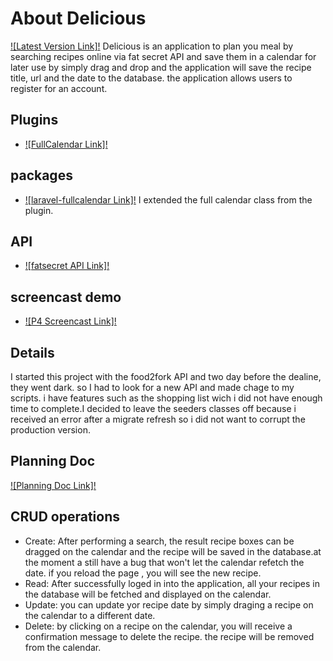 # About Delicious
[![Latest Version Link]!](http://p4.cs15class.online)
Delicious is an application to plan you meal by searching recipes online via fat secret API and save them in a calendar for later use by simply drag and drop and the application will save the recipe title, url and the date to the database. the application allows users to register for an account. 
## Plugins
* [![FullCalendar Link]!](https://fullcalendar.io) 
## packages
* [![laravel-fullcalendar Link]!](https://github.com/maddhatter/laravel-fullcalendar) 
I extended the full calendar class from the plugin.
## API
* [![fatsecret API Link]!](https://platform.fatsecret.com/api/) 
## screencast demo
* [![P4 Screencast Link]!](https://youtu.be/7AQC3nZXMV8) 
## Details
I started this project with the food2fork API and two day before the dealine, they went dark. so I had to look for a new API and made chage to my scripts. i have features such as the shopping list wich i did not have enough time to complete.I decided to leave the seeders classes off because i received an error after a migrate refresh so i did not want to corrupt the production version.
## Planning Doc
[![Planning Doc Link]!](https://docs.google.com/document/d/1i-CzmnNtNoKk_04xyNt_PyRBHr-q9ofFcEVIX8ItPrI/edit#heading=h.9jqtzjpjb2cj) 

## CRUD operations
* Create: After performing a search, the result recipe boxes can be dragged on the calendar and the recipe will be saved in the database.at the moment a still have a bug that won't let the calendar refetch the date. if you reload the page , you will see the new recipe.
* Read: After successfully loged in into the application, all your recipes in the database will be fetched and displayed on the calendar.
* Update: you can update yor recipe date by simply draging a recipe on the calendar to a different date.
* Delete: by clicking on a recipe on the calendar, you will receive a confirmation message to delete the recipe. the recipe will be removed from the calendar.
